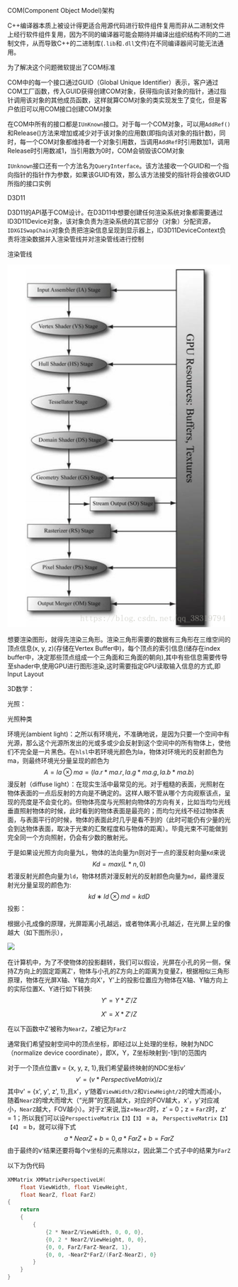 COM(Component Object Model)架构

C++编译器本质上被设计得更适合用源代码进行软件组件复用而非从二进制文件上经行软件组件复用，因为不同的编译器可能会期待并编译出组织结构不同的二进制文件，从而导致C++的二进制库(`.lib`和`.dll`文件)在不同编译器间可能无法通用。

为了解决这个问题微软提出了COM标准

COM中的每一个接口通过GUID（Global Unique Identifier）表示，客户通过COM工厂函数，传入GUID获得创建COM对象，获得指向该对象的指针，通过指针调用该对象的其他成员函数，这样就算COM对象的类实现发生了变化，但是客户依旧可以用COM接口创建COM对象

在COM中所有的接口都是`IUnKnown`接口。对于每一个COM对象，可以用`AddRef()`和Release()方法来增加或减少对于该对象的应用数(即指向该对象的指针数)，同时，每一个COM对象都维持者一个对象引用数，当调用`AddRef`时引用数加1，调用Release时引用数减1，当引用数为0时，COM会销毁该COM对象

`IUnknown`接口还有一个方法名为`QueryInterface`。该方法接收一个GUID和一个指向指针的指针作为参数，如果该GUID有效，那么该方法接受的指针将会接收GUID所指的接口实例

D3D11

D3D11的API基于COM设计。在D3D11中想要创建任何渲染系统对象都需要通过ID3D11Device对象，该对象负责为渲染系统的其它部分（对象）分配资源，`IDXGISwapChain`对象负责把渲染信息呈现到显示器上，ID3D11DeviceContext负责将渲染数据并入渲染管线并对渲染管线进行控制

渲染管线

![DirecX11渲染管线](DirecX11渲染管线.png)

想要渲染图形，就得先渲染三角形。渲染三角形需要的数据有三角形在三维空间的顶点信息(x, y, z)(存储在Vertex Buffer中)，每个顶点的索引信息(储存在index buffer中，决定那些顶点组成一个三角面和三角面的朝向),其中有些信息需要传导至shader中,使用GPU进行图形渲染,这时需要指定GPU读取输入信息的方式,即Input Layout



3D数学：

光照：

光照种类

环境光(ambient light)：之所以有环境光，不准确地说，是因为只要一个空间中有光源，那么这个光源所发出的光或多或少会反射到这个空间中的所有物体上，使他们不完全是一片黑色。在`hlsl`中若环境光颜色为la，物体对环境光的反射颜色为ma，则最终环境光分量呈现的颜色为
$$
A=la⊗ma = (la.r * ma.r, la.g * ma.g, la.b * ma.b)
$$
漫反射（diffuse light）：在现实生活中最常见的光。对于粗糙的表面，光照射在物体表面的一点后反射的方向是不确定的。这样人眼不管从哪个方向观察该点，呈现的亮度是不会变化的。但物体亮度与光照射向物体的方向有关，比如当均匀光线垂直照射物体的时候，此时看到的物体表面是最亮的；而均匀光线不经过物体表面，与表面平行的时候，物体的表面此时几乎是看不到的（此时可能仍有少量的光会到达物体表面，取决于光束的汇聚程度和与物体的距离）。毕竟光束不可能做到完全同一个方向照射，仍会有少数的散射光。

于是如果设光照方向向量为L，物体的法向量为n则对于一点的漫反射向量`Kd`来说
$$
Kd = max(L*n, 0)
$$
若漫反射光颜色向量为`ld`，物体材质对漫反射光的反射颜色向量为`md`，最终漫反射光分量呈现的颜色为:
$$
kd∗ld⊗md=kdD
$$
投影：

根据小孔成像的原理，光屏距离小孔越远，或者物体离小孔越近，在光屏上呈的像越大（如下图所示），

![](C:\Users\29478\source\repos\DIRECT~1\DIRECT~1\1.PNG)

在计算机中，为了不使物体的投影翻转，我们可以假设，光屏在小孔的另一侧，保持Z方向上的固定距离Z'，物体与小孔的Z方向上的距离为变量Z，根据相似三角形原理，物体在光屏X轴、Y轴方向X‘，Y’上的投影位置应为物体在X轴、Y轴方向上的实际位置X、Y进行如下转换:										
$$
Y' = Y * Z' / Z
$$

$$
X'= X * Z'/Z
$$

在以下函数中Z‘被称为`NearZ`，Z被记为`FarZ`

通常我们希望投射空间中的顶点坐标，即经过以上处理的坐标，映射为NDC（normalize device coordinate），即X，Y，Z坐标映射到-1到1的范围内

对于一个顶点位置v = {x, y, z, 1},我们希望最终映射的NDC坐标v’
$$
 v' = (v * PerspectiveMatrix)/ z 
$$
其中v' = {x', y', z', 1},且x'，y‘随着`ViewWidth/2`和`ViewHeight/2`的增大而减小，随着`NearZ`的增大而增大（“光屏”的宽高越大，对应的FOV越大，x'，y'对应减小，`NearZ`越大，FOV越小）。对于z'来说,当z=`NearZ`时，z’ = 0；z = `FarZ`时，z‘ = 1；所以我们可以设`PerspectiveMatrix【3】【3】` = a，  `PerspectiveMatrix【3】【4】` = b，就可以得下式
$$
{a * NearZ + b = 0, a * FarZ + b = FarZ}
$$
由于最终的v‘结果还要将每个v坐标的元素除以z，因此第二个式子中的结果为`FarZ`

以下为伪代码

```C++
XMMatrix XMMatrixPerspectiveLH( 
	float ViewWidth, float ViewHeight, 
	float NearZ, float FarZ)
{
	return 
    {
        { 
            {2 * NearZ/ViewWidth, 0, 0, 0},
            {0, 2 * NearZ/ViewHeight, 0, 0},
            {0, 0, FarZ/FarZ-NearZ, 1},
            {0, 0, -NearZ*FarZ/(FarZ-NearZ), 0}
        }
    }
}
```

